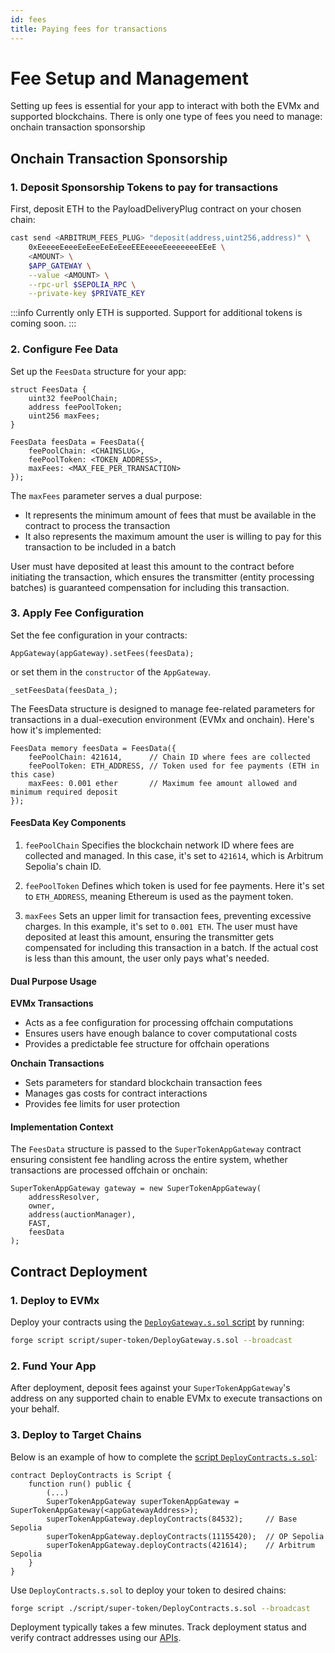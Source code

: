 ```yaml
---
id: fees
title: Paying fees for transactions
---
```


# Fee Setup and Management

Setting up fees is essential for your app to interact with both the EVMx and supported blockchains. There is only one type of fees you need to manage: onchain transaction sponsorship

## Onchain Transaction Sponsorship

### 1. Deposit Sponsorship Tokens to pay for transactions

First, deposit ETH to the PayloadDeliveryPlug contract on your chosen chain:

```bash
cast send <ARBITRUM_FEES_PLUG> "deposit(address,uint256,address)" \
    0xEeeeeEeeeEeEeeEeEeEeeEEEeeeeEeeeeeeeEEeE \
    <AMOUNT> \
    $APP_GATEWAY \
    --value <AMOUNT> \
    --rpc-url $SEPOLIA_RPC \
    --private-key $PRIVATE_KEY
```

:::info
Currently only ETH is supported. Support for additional tokens is coming soon.
:::

### 2. Configure Fee Data

Set up the `FeesData` structure for your app:

```solidity
struct FeesData {
    uint32 feePoolChain;
    address feePoolToken;
    uint256 maxFees;
}

FeesData feesData = FeesData({
    feePoolChain: <CHAINSLUG>,
    feePoolToken: <TOKEN_ADDRESS>,
    maxFees: <MAX_FEE_PER_TRANSACTION>
});
```

The `maxFees` parameter serves a dual purpose:
- It represents the minimum amount of fees that must be available in the contract to process the transaction
- It also represents the maximum amount the user is willing to pay for this transaction to be included in a batch

User must have deposited at least this amount to the contract before initiating the transaction, which ensures the transmitter (entity processing batches) is guaranteed compensation for including this transaction.

### 3. Apply Fee Configuration

Set the fee configuration in your contracts:

```solidity
AppGateway(appGateway).setFees(feesData);
```

or set them in the `constructor` of the `AppGateway`.
```solidity
_setFeesData(feesData_);
```

The FeesData structure is designed to manage fee-related parameters for transactions in a dual-execution environment (EVMx and onchain). Here's how it's implemented:

```solidity
FeesData memory feesData = FeesData({
    feePoolChain: 421614,      // Chain ID where fees are collected
    feePoolToken: ETH_ADDRESS, // Token used for fee payments (ETH in this case)
    maxFees: 0.001 ether       // Maximum fee amount allowed and minimum required deposit
});
```

#### FeesData Key Components

1. `feePoolChain`
    Specifies the blockchain network ID where fees are collected and managed. In this case, it's set to `421614`, which is Arbitrum Sepolia's chain ID.

2. `feePoolToken`
    Defines which token is used for fee payments. Here it's set to `ETH_ADDRESS`, meaning Ethereum is used as the payment token.

3. `maxFees`
    Sets an upper limit for transaction fees, preventing excessive charges. In this example, it's set to `0.001 ETH`.
    The user must have deposited at least this amount, ensuring the transmitter gets compensated for including this transaction in a batch.
    If the actual cost is less than this amount, the user only pays what's needed.

#### Dual Purpose Usage

**EVMx Transactions**
- Acts as a fee configuration for processing offchain computations
- Ensures users have enough balance to cover computational costs
- Provides a predictable fee structure for offchain operations

**Onchain Transactions**
- Sets parameters for standard blockchain transaction fees
- Manages gas costs for contract interactions
- Provides fee limits for user protection

#### Implementation Context
The `FeesData` structure is passed to the `SuperTokenAppGateway` contract ensuring consistent fee handling across the entire system, whether transactions are processed offchain or onchain:

```solidity
SuperTokenAppGateway gateway = new SuperTokenAppGateway(
    addressResolver,
    owner,
    address(auctionManager),
    FAST,
    feesData
);
```

## Contract Deployment

### 1. Deploy to EVMx

Deploy your contracts using the [`DeployGateway.s.sol` script](https://github.com/SocketDotTech/socket-protocol/blob/watcher-precompile-changes/script/super-token/DeployGateway.s.sol) by running:
```bash
forge script script/super-token/DeployGateway.s.sol --broadcast
```

### 2. Fund Your App

After deployment, deposit fees against your `SuperTokenAppGateway`'s address on any supported chain to enable EVMx to execute transactions on your behalf.

### 3. Deploy to Target Chains

Below is an example of how to complete the [script `DeployContracts.s.sol`](https://github.com/SocketDotTech/socket-protocol/blob/master/script/super-token/DeployContracts.s.sol):
```solidity
contract DeployContracts is Script {
    function run() public {
        (...)
        SuperTokenAppGateway superTokenAppGateway = SuperTokenAppGateway(<appGatewayAddress>);
        superTokenAppGateway.deployContracts(84532);     // Base Sepolia
        superTokenAppGateway.deployContracts(11155420);  // OP Sepolia
        superTokenAppGateway.deployContracts(421614);    // Arbitrum Sepolia
    }
}
```
Use `DeployContracts.s.sol` to deploy your token to desired chains:

```bash
forge script ./script/super-token/DeployContracts.s.sol --broadcast
```

Deployment typically takes a few minutes. Track deployment status and verify contract addresses using our [APIs](/api).

